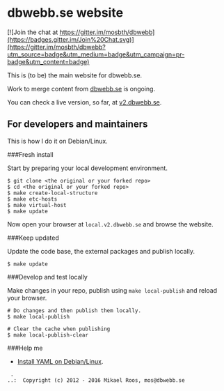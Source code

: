 dbwebb.se website
================================

[![Join the chat at https://gitter.im/mosbth/dbwebb](https://badges.gitter.im/Join%20Chat.svg)](https://gitter.im/mosbth/dbwebb?utm_source=badge&utm_medium=badge&utm_campaign=pr-badge&utm_content=badge)

This is (to be) the main website for dbwebb.se.

Work to merge content from [dbwebb.se](http://dbwebb.se) is ongoing.

You can check a live version, so far, at [v2.dbwebb.se](http://v2.dbwebb.se).



For developers and maintainers
--------------------------------

This is how I do it on Debian/Linux.



###Fresh install

Start by preparing your local development environment.

```
$ git clone <the original or your forked repo>
$ cd <the original or your forked repo>
$ make create-local-structure
$ make etc-hosts
$ make virtual-host
$ make update
```

Now open your browser at `local.v2.dbwebb.se` and browse the website.



###Keep updated

Update the code base, the external packages and publish locally.

```
$ make update
```



###Develop and test locally

Make changes in your repo, publish using `make local-publish` and reload your browser.

```
# Do changes and then publish them locally.
$ make local-publish

# Clear the cache when publishing
$ make local-publish-clear
```



###Help me

* [Install YAML on Debian/Linux](http://dbwebb.se/t/5244).



```                                                            
 .                                                             
..:  Copyright (c) 2012 - 2016 Mikael Roos, mos@dbwebb.se   
```                                                            
